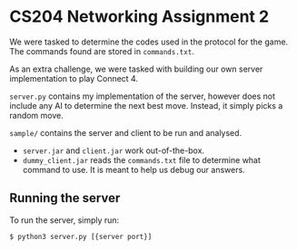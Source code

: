 # CS204 Networking Assignment 2

We were tasked to determine the codes used in the protocol for the game. The commands found are stored in `commands.txt`.

As an extra challenge, we were tasked with building our own server implementation to play Connect 4.

`server.py` contains my implementation of the server, however does not include any AI to determine the next best move. Instead, it simply picks a random move.

`sample/` contains the server and client to be run and analysed.
* `server.jar` and `client.jar` work out-of-the-box.
* `dummy_client.jar` reads the `commands.txt` file to determine what command to use. It is meant to help us debug our answers.

## Running the server

To run the server, simply run:

```bash
$ python3 server.py [{server port}]
```

